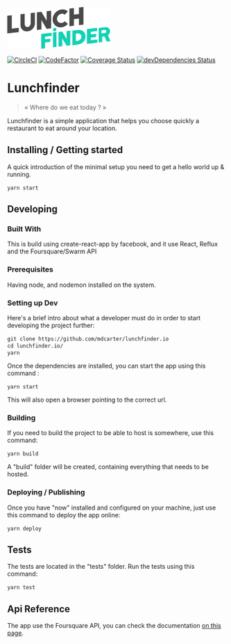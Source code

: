 ![LunchFinder](https://raw.githubusercontent.com/mdcarter/lunchfinder.io/master/public/logo.png) 

[![CircleCI](https://circleci.com/gh/mdcarter/lunchfinder.io.svg?style=shield)](https://circleci.com/gh/mdcarter/lunchfinder.io)
[![CodeFactor](https://www.codefactor.io/repository/github/mdcarter/lunchfinder.io/badge)](https://www.codefactor.io/repository/github/mdcarter/lunchfinder.io)
[![Coverage Status](https://coveralls.io/repos/github/mdcarter/lunchfinder.io/badge.svg?branch=master)](https://coveralls.io/github/mdcarter/lunchfinder.io?branch=master)
[![devDependencies Status](https://david-dm.org/mdcarter/lunchfinder.io/dev-status.svg)](https://david-dm.org/mdcarter/lunchfinder.io?type=dev)

# Lunchfinder
> « Where do we eat today ? »

Lunchfinder is a simple application that helps you choose quickly a restaurant to eat around your location.

## Installing / Getting started

A quick introduction of the minimal setup you need to get a hello world up &
running.

```shell
yarn start
```

## Developing

### Built With
This is build using create-react-app by facebook, and it use React, Reflux and the Foursquare/Swarm API

### Prerequisites
Having node, and nodemon installed on the system.


### Setting up Dev

Here's a brief intro about what a developer must do in order to start developing
the project further:

```shell
git clone https://github.com/mdcarter/lunchfinder.io
cd lunchfinder.io/
yarn
```

Once the dependencies are installed, you can start the app using this command :

```shell
yarn start
```

This will also open a browser pointing to the correct url.

### Building

If you need to build the project to be able to host is somewhere, use this command:

```shell
yarn build
```
A "build" folder will be created, containing everything that needs to be hosted.

### Deploying / Publishing

Once you have "now" installed and configured on your machine, just use this command to deploy the app online:

```shell
yarn deploy
```

## Tests

The tests are located in the "tests" folder. Run the tests using this command:

```shell
yarn test
```

## Api Reference

The app use the Foursquare API, you can check the documentation [on this page](https://developer.foursquare.com/docs).
